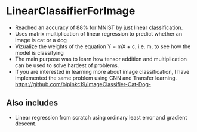 # LinearClassifierForImage
- Reached an accuracy of 88% for MNIST by just linear classification.
- Uses matrix multiplication of linear regression to predict whether an image is cat or a dog
- Vizualize the weights of the equation Y = mX + c, i.e. m, to see how the model is classifying
- The main purpose was to learn how tensor addition and multiplication can be used to solve hardest of problems.
- If you are interested in learning more about image classification, I have implemented the same problem using CNN and Transfer learning.
https://github.com/bipinkc19/ImageClassifier-Cat-Dog-

## Also includes
- Linear regression from scratch using ordinary least error and gradient descent. 
